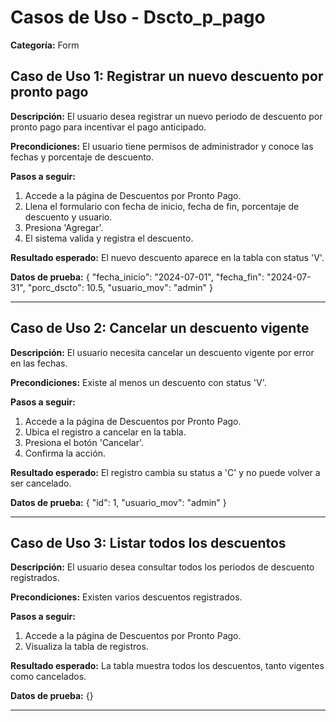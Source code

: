 # Casos de Uso - Dscto_p_pago

**Categoría:** Form

## Caso de Uso 1: Registrar un nuevo descuento por pronto pago

**Descripción:** El usuario desea registrar un nuevo periodo de descuento por pronto pago para incentivar el pago anticipado.

**Precondiciones:**
El usuario tiene permisos de administrador y conoce las fechas y porcentaje de descuento.

**Pasos a seguir:**
1. Accede a la página de Descuentos por Pronto Pago.
2. Llena el formulario con fecha de inicio, fecha de fin, porcentaje de descuento y usuario.
3. Presiona 'Agregar'.
4. El sistema valida y registra el descuento.

**Resultado esperado:**
El nuevo descuento aparece en la tabla con status 'V'.

**Datos de prueba:**
{
  "fecha_inicio": "2024-07-01",
  "fecha_fin": "2024-07-31",
  "porc_dscto": 10.5,
  "usuario_mov": "admin"
}

---

## Caso de Uso 2: Cancelar un descuento vigente

**Descripción:** El usuario necesita cancelar un descuento vigente por error en las fechas.

**Precondiciones:**
Existe al menos un descuento con status 'V'.

**Pasos a seguir:**
1. Accede a la página de Descuentos por Pronto Pago.
2. Ubica el registro a cancelar en la tabla.
3. Presiona el botón 'Cancelar'.
4. Confirma la acción.

**Resultado esperado:**
El registro cambia su status a 'C' y no puede volver a ser cancelado.

**Datos de prueba:**
{
  "id": 1,
  "usuario_mov": "admin"
}

---

## Caso de Uso 3: Listar todos los descuentos

**Descripción:** El usuario desea consultar todos los periodos de descuento registrados.

**Precondiciones:**
Existen varios descuentos registrados.

**Pasos a seguir:**
1. Accede a la página de Descuentos por Pronto Pago.
2. Visualiza la tabla de registros.

**Resultado esperado:**
La tabla muestra todos los descuentos, tanto vigentes como cancelados.

**Datos de prueba:**
{}

---

